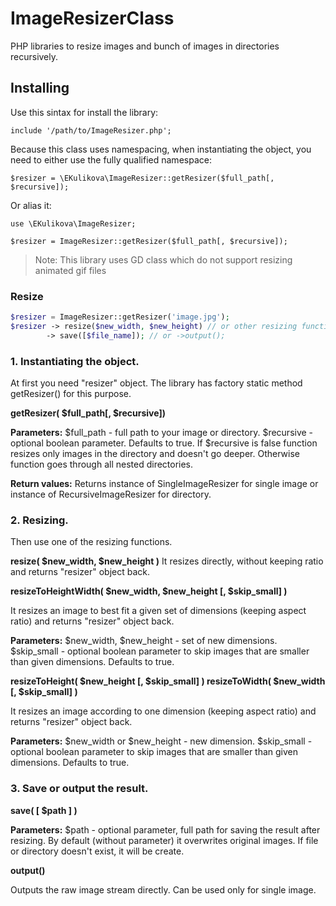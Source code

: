 # ImageResizerClass

PHP libraries to resize images and bunch of images in directories recursively.

## Installing

Use this sintax for install the library:
```
include '/path/to/ImageResizer.php';
```
Because this class uses namespacing, when instantiating the object, you need to either use the fully qualified namespace:
```
$resizer = \EKulikova\ImageResizer::getResizer($full_path[, $recursive]);
```
Or alias it:

```
use \EKulikova\ImageResizer;

$resizer = ImageResizer::getResizer($full_path[, $recursive]);
```
> Note:
This library uses GD class which do not support resizing animated gif files

### Resize

```php
$resizer = ImageResizer::getResizer('image.jpg');
$resizer -> resize($new_width, $new_height) // or other resizing function.
        -> save([$file_name]); // or ->output();
```

### 1. Instantiating the object.

At first you need "resizer" object. The library has factory static method getResizer() for this purpose.

**getResizer( $full_path[, $recursive])**

**Parameters:**
$full_path - full path to your image or directory.
$recursive - optional boolean parameter. Defaults to true.
            If $recursive is false function resizes only images in the directory and doesn't go deeper.
            Otherwise function goes through all nested directories.

**Return values:**
Returns instance of SingleImageResizer for single image or instance of RecursiveImageResizer for directory.

### 2. Resizing.

Then use one of the resizing functions.

**resize( $new_width, $new_height )**
It resizes directly, without keeping ratio and returns "resizer" object back.

**resizeToHeightWidth( $new_width, $new_height [, $skip_small] )**

It resizes an image to best fit a given set of dimensions (keeping aspect ratio) and returns "resizer" object back.

**Parameters:**
$new_width, $new_height - set of new dimensions.
$skip_small - optional boolean parameter to skip images that are smaller than given dimensions. Defaults to true.

**resizeToHeight( $new_height [, $skip_small] )
resizeToWidth( $new_width [, $skip_small] )**

It resizes an image according to one dimension (keeping aspect ratio) and returns "resizer" object back.

**Parameters:**
$new_width or $new_height - new dimension.
$skip_small - optional boolean parameter to skip images that are smaller than given dimensions. Defaults to true.

### 3. Save or output the result.

**save( [ $path ] )**

**Parameters:**
$path - optional parameter, full path for saving the result after resizing. By default (without parameter) it overwrites original images. If file or directory doesn't exist, it will be create.

**output()**

Outputs the raw image stream directly. Can be used only for single image.
